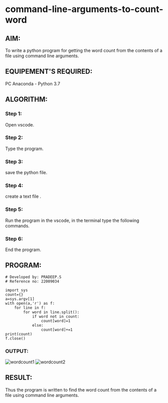 # command-line-arguments-to-count-word
## AIM:
To write a python program for getting the word count from the contents of a file using command line arguments.
## EQUIPEMENT'S REQUIRED: 
PC
Anaconda - Python 3.7
## ALGORITHM: 
### Step 1:
Open vscode.
### Step 2: 
Type the program. 
### Step 3: 
save the python file.
### Step 4:  
create a text file .
### Step 5: 
Run the program in the vscode, in the terminal type the following commands.
### Step 6: 
End the program.

## PROGRAM:
```
# Developed by: PRADEEP.S
# Reference no: 22009034

import sys
count={}
a=sys.argv[1]
with open(a,'r') as f:
    for line in f:
        for word in line.split():
            if word not in count:
                count[word]=1
            else:
                count[word]+=1
print(count)
f.close()
```
### OUTPUT:
![wordcount1](https://user-images.githubusercontent.com/120539823/214831327-5b3dc01b-d466-494e-85b5-282981e8cd7b.png)
![wordcount2](https://user-images.githubusercontent.com/120539823/214831339-63a0d466-42bd-4165-95a4-7ebb7b484eff.png)



## RESULT:
Thus the program is written to find the word count from the contents of a file using command line arguments.
